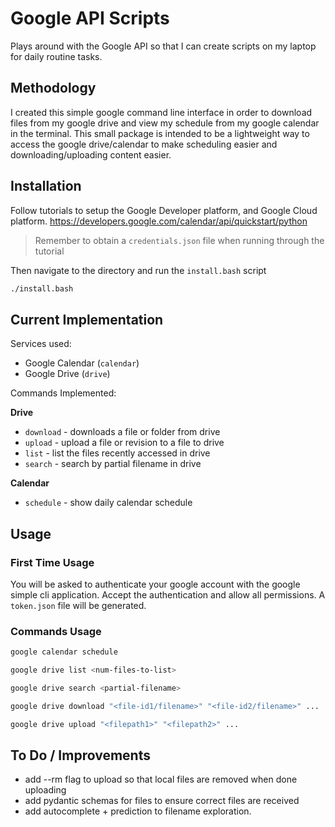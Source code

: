 # Google API Scripts
Plays around with the Google API so that I can create scripts on my laptop for 
daily routine tasks. 

## Methodology 
I created this simple google command line interface in order to download files from my google drive and view 
my schedule from my google calendar in the terminal. This small package is intended to be a lightweight way to 
access the google drive/calendar to make scheduling easier and downloading/uploading content easier. 

## Installation 
Follow tutorials to setup the Google Developer platform, and Google Cloud platform. 
https://developers.google.com/calendar/api/quickstart/python 
> Remember to obtain a `credentials.json` file when running through the tutorial

Then navigate to the directory and run the `install.bash` script
```bash
./install.bash
```

## Current Implementation
Services used:
- Google Calendar (`calendar`)
- Google Drive (`drive`)

Commands Implemented:

**Drive**
- `download` - downloads a file or folder from drive  
- `upload` - upload a file or revision to a file to drive
- `list` - list the files recently accessed in drive
- `search` - search by partial filename in drive

**Calendar**
- `schedule` - show daily calendar schedule

## Usage
### First Time Usage
You will be asked to authenticate your google account with the google simple cli application. Accept the authentication
and allow all permissions. 
A `token.json` file will be generated.

### Commands Usage
```bash
google calendar schedule 
```

```bash
google drive list <num-files-to-list>
```

```bash
google drive search <partial-filename>
```

```bash
google drive download "<file-id1/filename>" "<file-id2/filename>" ...
```

```bash
google drive upload "<filepath1>" "<filepath2>" ...
```

## To Do / Improvements

- add --rm flag to upload so that local files are removed when done uploading
- add pydantic schemas for files to ensure correct files are received
- add autocomplete + prediction to filename exploration.
